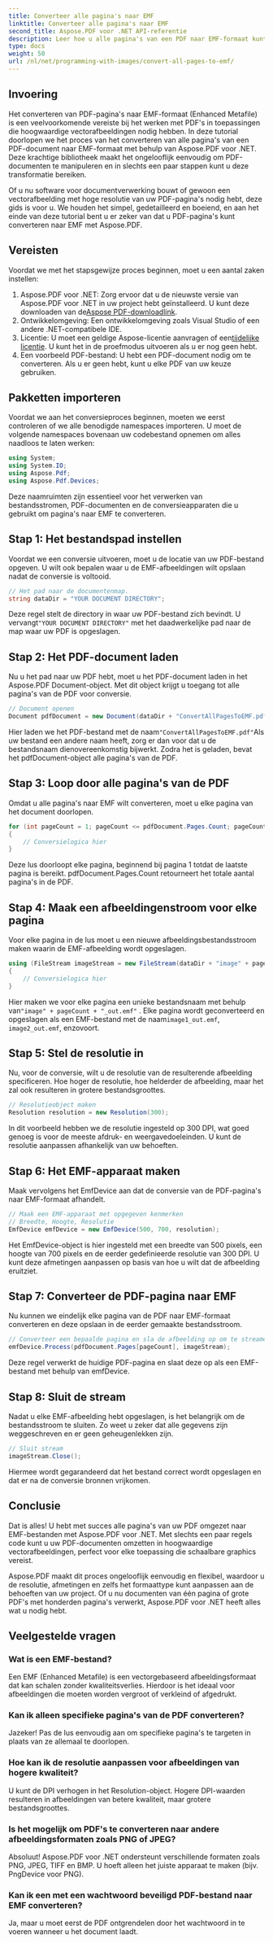 ```yaml
---
title: Converteer alle pagina's naar EMF
linktitle: Converteer alle pagina's naar EMF
second_title: Aspose.PDF voor .NET API-referentie
description: Leer hoe u alle pagina's van een PDF naar EMF-formaat kunt converteren met Aspose.PDF voor .NET met deze gedetailleerde en SEO-geoptimaliseerde tutorial.
type: docs
weight: 50
url: /nl/net/programming-with-images/convert-all-pages-to-emf/
---
```

## Invoering

Het converteren van PDF-pagina's naar EMF-formaat (Enhanced Metafile) is een veelvoorkomende vereiste bij het werken met PDF's in toepassingen die hoogwaardige vectorafbeeldingen nodig hebben. In deze tutorial doorlopen we het proces van het converteren van alle pagina's van een PDF-document naar EMF-formaat met behulp van Aspose.PDF voor .NET. Deze krachtige bibliotheek maakt het ongelooflijk eenvoudig om PDF-documenten te manipuleren en in slechts een paar stappen kunt u deze transformatie bereiken.

Of u nu software voor documentverwerking bouwt of gewoon een vectorafbeelding met hoge resolutie van uw PDF-pagina's nodig hebt, deze gids is voor u. We houden het simpel, gedetailleerd en boeiend, en aan het einde van deze tutorial bent u er zeker van dat u PDF-pagina's kunt converteren naar EMF met Aspose.PDF.

## Vereisten

Voordat we met het stapsgewijze proces beginnen, moet u een aantal zaken instellen:

1.  Aspose.PDF voor .NET: Zorg ervoor dat u de nieuwste versie van Aspose.PDF voor .NET in uw project hebt geïnstalleerd. U kunt deze downloaden van de[Aspose PDF-downloadlink](https://releases.aspose.com/pdf/net/).
2. Ontwikkelomgeving: Een ontwikkelomgeving zoals Visual Studio of een andere .NET-compatibele IDE.
3.  Licentie: U moet een geldige Aspose-licentie aanvragen of een[tijdelijke licentie](https://purchase.aspose.com/temporary-license/). U kunt het in de proefmodus uitvoeren als u er nog geen hebt.
4. Een voorbeeld PDF-bestand: U hebt een PDF-document nodig om te converteren. Als u er geen hebt, kunt u elke PDF van uw keuze gebruiken.

## Pakketten importeren

Voordat we aan het conversieproces beginnen, moeten we eerst controleren of we alle benodigde namespaces importeren. U moet de volgende namespaces bovenaan uw codebestand opnemen om alles naadloos te laten werken:

```csharp
using System;
using System.IO;
using Aspose.Pdf;
using Aspose.Pdf.Devices;
```

Deze naamruimten zijn essentieel voor het verwerken van bestandsstromen, PDF-documenten en de conversieapparaten die u gebruikt om pagina's naar EMF te converteren.

## Stap 1: Het bestandspad instellen

Voordat we een conversie uitvoeren, moet u de locatie van uw PDF-bestand opgeven. U wilt ook bepalen waar u de EMF-afbeeldingen wilt opslaan nadat de conversie is voltooid.

```csharp
// Het pad naar de documentenmap.
string dataDir = "YOUR DOCUMENT DIRECTORY";
```

 Deze regel stelt de directory in waar uw PDF-bestand zich bevindt. U vervangt`"YOUR DOCUMENT DIRECTORY"` met het daadwerkelijke pad naar de map waar uw PDF is opgeslagen.

## Stap 2: Het PDF-document laden

Nu u het pad naar uw PDF hebt, moet u het PDF-document laden in het Aspose.PDF Document-object. Met dit object krijgt u toegang tot alle pagina's van de PDF voor conversie.

```csharp
// Document openen
Document pdfDocument = new Document(dataDir + "ConvertAllPagesToEMF.pdf");
```

 Hier laden we het PDF-bestand met de naam`"ConvertAllPagesToEMF.pdf"`Als uw bestand een andere naam heeft, zorg er dan voor dat u de bestandsnaam dienovereenkomstig bijwerkt. Zodra het is geladen, bevat het pdfDocument-object alle pagina's van de PDF.

## Stap 3: Loop door alle pagina's van de PDF

Omdat u alle pagina's naar EMF wilt converteren, moet u elke pagina van het document doorlopen.

```csharp
for (int pageCount = 1; pageCount <= pdfDocument.Pages.Count; pageCount++)
{
    // Conversielogica hier
}
```

Deze lus doorloopt elke pagina, beginnend bij pagina 1 totdat de laatste pagina is bereikt. pdfDocument.Pages.Count retourneert het totale aantal pagina's in de PDF.

## Stap 4: Maak een afbeeldingenstroom voor elke pagina

Voor elke pagina in de lus moet u een nieuwe afbeeldingsbestandsstroom maken waarin de EMF-afbeelding wordt opgeslagen.

```csharp
using (FileStream imageStream = new FileStream(dataDir + "image" + pageCount + "_out" + ".emf", FileMode.Create))
{
    // Conversielogica hier
}
```

 Hier maken we voor elke pagina een unieke bestandsnaam met behulp van`"image" + pageCount + "_out.emf"` . Elke pagina wordt geconverteerd en opgeslagen als een EMF-bestand met de naam`image1_out.emf`, `image2_out.emf`, enzovoort.

## Stap 5: Stel de resolutie in

Nu, voor de conversie, wilt u de resolutie van de resulterende afbeelding specificeren. Hoe hoger de resolutie, hoe helderder de afbeelding, maar het zal ook resulteren in grotere bestandsgroottes.

```csharp
// Resolutieobject maken
Resolution resolution = new Resolution(300);
```

In dit voorbeeld hebben we de resolutie ingesteld op 300 DPI, wat goed genoeg is voor de meeste afdruk- en weergavedoeleinden. U kunt de resolutie aanpassen afhankelijk van uw behoeften.

## Stap 6: Het EMF-apparaat maken

Maak vervolgens het EmfDevice aan dat de conversie van de PDF-pagina's naar EMF-formaat afhandelt.

```csharp
// Maak een EMF-apparaat met opgegeven kenmerken
// Breedte, Hoogte, Resolutie
EmfDevice emfDevice = new EmfDevice(500, 700, resolution);
```

Het EmfDevice-object is hier ingesteld met een breedte van 500 pixels, een hoogte van 700 pixels en de eerder gedefinieerde resolutie van 300 DPI. U kunt deze afmetingen aanpassen op basis van hoe u wilt dat de afbeelding eruitziet.

## Stap 7: Converteer de PDF-pagina naar EMF

Nu kunnen we eindelijk elke pagina van de PDF naar EMF-formaat converteren en deze opslaan in de eerder gemaakte bestandsstroom.

```csharp
// Converteer een bepaalde pagina en sla de afbeelding op om te streamen
emfDevice.Process(pdfDocument.Pages[pageCount], imageStream);
```

Deze regel verwerkt de huidige PDF-pagina en slaat deze op als een EMF-bestand met behulp van emfDevice.

## Stap 8: Sluit de stream

Nadat u elke EMF-afbeelding hebt opgeslagen, is het belangrijk om de bestandsstroom te sluiten. Zo weet u zeker dat alle gegevens zijn weggeschreven en er geen geheugenlekken zijn.

```csharp
// Sluit stream
imageStream.Close();
```

Hiermee wordt gegarandeerd dat het bestand correct wordt opgeslagen en dat er na de conversie bronnen vrijkomen.

## Conclusie

Dat is alles! U hebt met succes alle pagina's van uw PDF omgezet naar EMF-bestanden met Aspose.PDF voor .NET. Met slechts een paar regels code kunt u uw PDF-documenten omzetten in hoogwaardige vectorafbeeldingen, perfect voor elke toepassing die schaalbare graphics vereist.

Aspose.PDF maakt dit proces ongelooflijk eenvoudig en flexibel, waardoor u de resolutie, afmetingen en zelfs het formaattype kunt aanpassen aan de behoeften van uw project. Of u nu documenten van één pagina of grote PDF's met honderden pagina's verwerkt, Aspose.PDF voor .NET heeft alles wat u nodig hebt.

## Veelgestelde vragen

### Wat is een EMF-bestand?
Een EMF (Enhanced Metafile) is een vectorgebaseerd afbeeldingsformaat dat kan schalen zonder kwaliteitsverlies. Hierdoor is het ideaal voor afbeeldingen die moeten worden vergroot of verkleind of afgedrukt.

### Kan ik alleen specifieke pagina's van de PDF converteren?
Jazeker! Pas de lus eenvoudig aan om specifieke pagina's te targeten in plaats van ze allemaal te doorlopen.

### Hoe kan ik de resolutie aanpassen voor afbeeldingen van hogere kwaliteit?
U kunt de DPI verhogen in het Resolution-object. Hogere DPI-waarden resulteren in afbeeldingen van betere kwaliteit, maar grotere bestandsgroottes.

### Is het mogelijk om PDF's te converteren naar andere afbeeldingsformaten zoals PNG of JPEG?
Absoluut! Aspose.PDF voor .NET ondersteunt verschillende formaten zoals PNG, JPEG, TIFF en BMP. U hoeft alleen het juiste apparaat te maken (bijv. PngDevice voor PNG).

### Kan ik een met een wachtwoord beveiligd PDF-bestand naar EMF converteren?
Ja, maar u moet eerst de PDF ontgrendelen door het wachtwoord in te voeren wanneer u het document laadt.